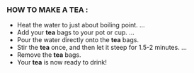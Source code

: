 ### HOW  TO MAKE A TEA :

* Heat the water to just about boiling point. ...
* Add your **tea** bags to your pot or cup. ...
* Pour the water directly onto the **tea** bags.
* Stir the **tea** once, and then let it steep for 1.5-2 minutes. ...
* Remove the **tea** bags.
* Your **tea** is now ready to drink!

